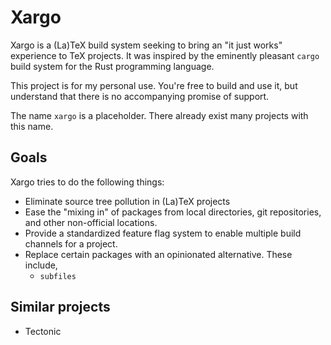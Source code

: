 # Xargo

Xargo is a (La)TeX build system seeking to bring an "it just works" experience to TeX projects. It was inspired by the eminently pleasant `cargo` build system for the Rust programming language.

This project is for my personal use. You're free to build and use it, but understand that there is no accompanying promise of support.

The name `xargo` is a placeholder. There already exist many projects with this name.

## Goals
Xargo tries to do the following things:
+ Eliminate source tree pollution in (La)TeX projects
+ Ease the "mixing in" of packages from local directories, git repositories, and other non-official locations.
+ Provide a standardized feature flag system to enable multiple build channels for a project.
+ Replace certain packages with an opinionated alternative. These include,
  + `subfiles`

## Similar projects
+ Tectonic
